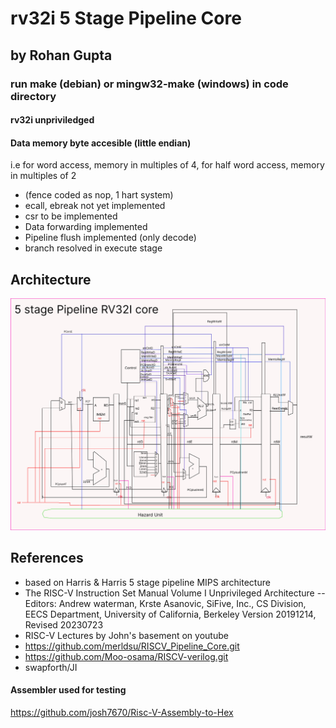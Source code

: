# rv32i 5 Stage Pipeline Core
## by Rohan Gupta



### run make (debian) or mingw32-make (windows) in code directory

#### rv32i unpriviledged 
#### Data memory byte accesible (little endian)
i.e for word access, memory in multiples of 4, for half word access, memory in multiples of 2

- (fence coded as nop, 1 hart system)
- ecall, ebreak not yet implemented
- csr to be implemented
- Data forwarding implemented
- Pipeline flush implemented (only decode)
- branch resolved in execute stage

## Architecture
![architecture](https://github.com/Rohan7Gupta/nanoRV/blob/v2/RV32%205-stage%20pipeline%20data-path%20(6).jpg)



## References
- based on Harris & Harris 5 stage pipeline MIPS architecture
- The RISC-V Instruction Set Manual Volume I Unprivileged Architecture
-- Editors: Andrew waterman, Krste Asanovic, SiFive, Inc., CS Division, EECS Department, University of California, Berkeley
 Version 20191214, Revised 20230723
- RISC-V Lectures by John's basement on youtube
- https://github.com/merldsu/RISCV_Pipeline_Core.git
- https://github.com/Moo-osama/RISCV-verilog.git
- swapforth/JI

#### Assembler used for testing
https://github.com/josh7670/Risc-V-Assembly-to-Hex